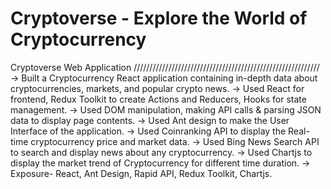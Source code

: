 # Cryptoverse - Explore the World of Cryptocurrency

Cryptoverse Web Application
///////////////////////////////////////////////////////////
->  Built a Cryptocurrency React application containing in-depth data about cryptocurrencies, markets, and
popular crypto news.
->  Used React for frontend, Redux Toolkit to create Actions and Reducers, Hooks for state
management.
-> Used DOM manipulation, making API calls & parsing JSON data to display page contents.
-> Used Ant design to make the User Interface of the application.
-> Used Coinranking API to display the Real-time cryptocurrency price and market data.
-> Used Bing News Search API to search and display news about any cryptocurrency.
-> Used Chartjs to display the market trend of Cryptocurrency for different time duration.
-> Exposure- React, Ant Design, Rapid API, Redux Toolkit, Chartjs.
